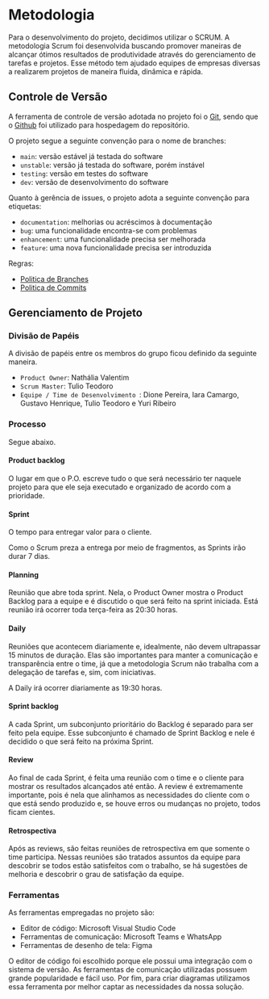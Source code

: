 
# Metodologia

Para o desenvolvimento do projeto, decidimos utilizar o SCRUM. A metodologia Scrum foi desenvolvida buscando promover maneiras de alcançar ótimos resultados de produtividade através do gerenciamento de tarefas e projetos. Esse método tem ajudado equipes de empresas diversas a realizarem projetos de maneira fluida, dinâmica e rápida.

## Controle de Versão

A ferramenta de controle de versão adotada no projeto foi o
[Git](https://git-scm.com/), sendo que o [Github](https://github.com)
foi utilizado para hospedagem do repositório.

O projeto segue a seguinte convenção para o nome de branches:

- `main`: versão estável já testada do software
- `unstable`: versão já testada do software, porém instável
- `testing`: versão em testes do software
- `dev`: versão de desenvolvimento do software

Quanto à gerência de issues, o projeto adota a seguinte convenção para
etiquetas:

- `documentation`: melhorias ou acréscimos à documentação
- `bug`: uma funcionalidade encontra-se com problemas
- `enhancement`: uma funcionalidade precisa ser melhorada
- `feature`: uma nova funcionalidade precisa ser introduzida

Regras:

* <a href="Politica de Branches.md">Politica de Branches</a>
* <a href="Politica de Commits.md">Politica de Commits</a>

## Gerenciamento de Projeto

### Divisão de Papéis

A divisão de papéis entre os membros do grupo ficou definido da seguinte maneira.

- `Product Owner`: Nathália Valentim
- `Scrum Master`: Tulio Teodoro
- `Equipe / Time de Desenvolvimento `: Dione Pereira, Iara Camargo, Gustavo Henrique, Tulio Teodoro e Yuri Ribeiro

### Processo
Segue abaixo.

#### Product backlog
O lugar em que o P.O. escreve tudo o que será necessário ter naquele projeto para que ele seja executado e organizado de acordo com a prioridade.

#### Sprint
O tempo para entregar valor para o cliente.

Como o Scrum preza a entrega por meio de fragmentos, as Sprints irão durar 7 dias.

#### Planning
Reunião que abre toda sprint. Nela, o Product Owner mostra o Product Backlog para a equipe e é discutido o que será feito na sprint iniciada.
Está reunião irá ocorrer toda terça-feira as 20:30 horas.

#### Daily
Reuniões que acontecem diariamente e, idealmente, não devem ultrapassar 15 minutos de duração. Elas são importantes para manter a comunicação e transparência entre o time, já que a metodologia Scrum não trabalha com a delegação de tarefas e, sim, com iniciativas.

A Daily irá ocorrer diariamente as 19:30 horas.

#### Sprint backlog
A cada Sprint, um subconjunto prioritário do Backlog é separado para ser feito pela equipe. Esse subconjunto é chamado de Sprint Backlog e nele é decidido o que será feito na próxima Sprint.

#### Review
Ao final de cada Sprint, é feita uma reunião com o time e o cliente para mostrar os resultados alcançados até então. A review é extremamente importante, pois é nela que alinhamos as necessidades do cliente com o que está sendo produzido e, se houve erros ou mudanças no projeto, todos ficam cientes.

#### Retrospectiva
Após as reviews, são feitas reuniões de retrospectiva em que somente o time participa. Nessas reuniões são tratados assuntos da equipe para descobrir se todos estão satisfeitos com o trabalho, se há sugestões de melhoria e descobrir o grau de satisfação da equipe.

### Ferramentas

As ferramentas empregadas no projeto são:

- Editor de código: Microsoft Visual Studio Code
- Ferramentas de comunicação: Microsoft Teams e WhatsApp
- Ferramentas de desenho de tela: Figma

O editor de código foi escolhido porque ele possui uma integração com o
sistema de versão. As ferramentas de comunicação utilizadas possuem
grande popularidade e fácil uso. Por fim, para criar
diagramas utilizamos essa ferramenta por melhor captar as
necessidades da nossa solução.
